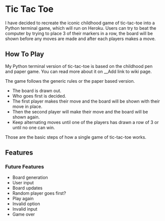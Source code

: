 # Tic Tac Toe
I have decided to recreate the iconic childhood game of tic-tac-toe into a Python terminal game, which will run on Heroku.
Users can try to beat the computer by trying to place 3 of their markers in a row, the board will be shown before any moves are made and after each players makes a move.

## How To Play
My Python terminal version of tic-tac-toe is based on the childhood pen and paper game. You can read more about it on __Add link to wiki page.

The game follows the generic rules or the paper based version.
* The board is drawn out.
* Who goes first is decided.
* The first player makes their move and the board will be shown with their move in place.
* Then the second player will make their move and the board will be shown again.
* Keep alternating moves until one of the players has drawn a row of 3 or until no one can win.

Those are the basic steps of how a single game of tic-tac-toe works.

## Features
### Future Features
* Board generation
* User input
* Board updates
* Random player goes first?
* Play again
* Invalid option
* Invalid input
* Game over